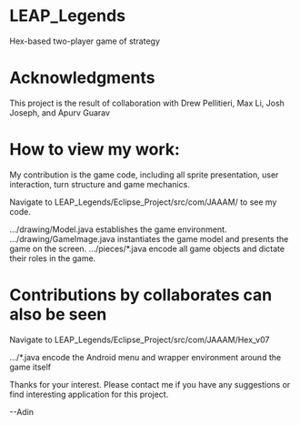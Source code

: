 # LEAP_Legends
Hex-based two-player game of strategy

# Acknowledgments
This project is the result of collaboration with Drew Pellitieri, Max Li, Josh Joseph, and Apurv Guarav

# How to view my work:
My contribution is the game code, including all sprite presentation, user interaction, turn structure and game mechanics.

Navigate to LEAP_Legends/Eclipse_Project/src/com/JAAAM/ to see my code.

.../drawing/Model.java establishes the game environment.
.../drawing/GameImage.java instantiates the game model and presents the game on the screen.
.../pieces/*.java encode all game objects and dictate their roles in the game.

# Contributions by collaborates can also be seen
Navigate to LEAP_Legends/Eclipse_Project/src/com/JAAAM/Hex_v07

.../*.java encode the Android menu and wrapper environment around the game itself

Thanks for your interest. Please contact me if you have any suggestions or find interesting application for this project.

--Adin